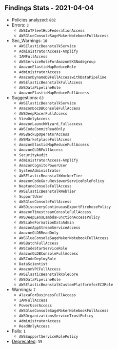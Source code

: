 ## Findings Stats - 2021-04-04

- Policies analyzed: `802`
- Errors: `3`
  - `AWSIoTFleetHubFederationAccess`
  - `AWSGlueConsoleSageMakerNotebookFullAccess`
- Sec_Warnings: `10`
  - `AWSElasticBeanstalkService`
  - `AdministratorAccess-Amplify`
  - `IAMFullAccess`
  - `AWSServiceRoleForAmazonEKSNodegroup`
  - `AmazonElasticMapReduceRole`
  - `AdministratorAccess`
  - `AmazonDynamoDBFullAccesswithDataPipeline`
  - `AWSElasticBeanstalkFullAccess`
  - `AWSDataPipelineRole`
  - `AmazonElasticMapReduceFullAccess`
- Suggestions: `63`
  - `AWSElasticBeanstalkService`
  - `AmazonDocDBConsoleFullAccess`
  - `AWSDeepRacerFullAccess`
  - `ViewOnlyAccess`
  - `AmazonLaunchWizard_Fullaccess`
  - `AWSCodeCommitReadOnly`
  - `AWSBackupOperatorAccess`
  - `AWSMarketplaceFullAccess`
  - `AmazonElasticMapReduceFullAccess`
  - `AmazonQLDBFullAccess`
  - `SecurityAudit`
  - `AdministratorAccess-Amplify`
  - `AmazonCognitoPowerUser`
  - `SystemAdministrator`
  - `AWSElasticBeanstalkWorkerTier`
  - `AmazonCodeGuruReviewerServiceRolePolicy`
  - `NeptuneConsoleFullAccess`
  - `AWSElasticBeanstalkWebTier`
  - `SupportUser`
  - `AWSGlueConsoleFullAccess`
  - `AWSDiscoveryContinuousExportFirehosePolicy`
  - `AmazonTimestreamConsoleFullAccess`
  - `AWSDeepLensLambdaFunctionAccessPolicy`
  - `AWSLakeFormationDataAdmin`
  - `AmazonAppStreamServiceAccess`
  - `AmazonQLDBReadOnly`
  - `AWSGlueConsoleSageMakerNotebookFullAccess`
  - `AWSBatchFullAccess`
  - `AWSCodeStarServiceRole`
  - `AmazonQLDBConsoleFullAccess`
  - `AWSCodeDeployRole`
  - `DataScientist`
  - `AmazonVPCFullAccess`
  - `AWSElasticBeanstalkRoleCore`
  - `AWSDataPipelineRole`
  - `AWSElasticBeanstalkCustomPlatformforEC2Role`
- Warnings: `7`
  - `AlexaForBusinessFullAccess`
  - `IAMFullAccess`
  - `PowerUserAccess`
  - `AWSGlueConsoleSageMakerNotebookFullAccess`
  - `AWSOrganizationsServiceTrustPolicy`
  - `AdministratorAccess`
  - `ReadOnlyAccess`
- Fails: `1`
  - `AWSSupportServiceRolePolicy`
- [Deprecated](../DEPRECATED.json): `35`
